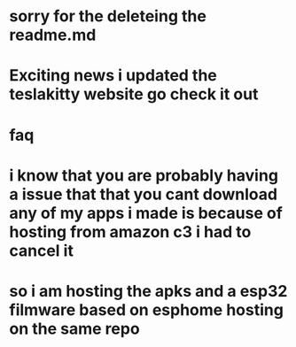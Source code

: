 # sorry for the deleteing the readme.md

# Exciting news i updated the teslakitty website go check it out

# faq 

# i know that you are probably having a issue that that you cant download any of my apps i made is because of hosting from amazon c3 i had to cancel it
# so i am hosting the apks and a esp32 filmware based on esphome hosting on the same repo
